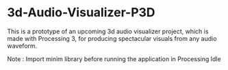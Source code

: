 # 3d-Audio-Visualizer-P3D
This is a prototype of an upcoming 3d audio visualizer project, which is made with Processing 3, for producing spectacular visuals from any audio waveform.

Note : Import minim library before running the application in Processing Idle
